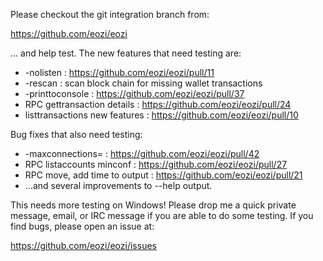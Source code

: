Please checkout the git integration branch from:

https://github.com/eozi/eozi

... and help test.  The new features that need testing are:

* -nolisten : https://github.com/eozi/eozi/pull/11
* -rescan : scan block chain for missing wallet transactions
* -printtoconsole : https://github.com/eozi/eozi/pull/37
* RPC gettransaction details : https://github.com/eozi/eozi/pull/24
* listtransactions new features : https://github.com/eozi/eozi/pull/10

Bug fixes that also need testing:

* -maxconnections= : https://github.com/eozi/eozi/pull/42
* RPC listaccounts minconf : https://github.com/eozi/eozi/pull/27
* RPC move, add time to output : https://github.com/eozi/eozi/pull/21
* ...and several improvements to --help output.

This needs more testing on Windows!  Please drop me a quick private message, email, or IRC message if you are able to do some testing.  If you find bugs, please open an issue at:

https://github.com/eozi/eozi/issues
